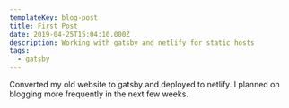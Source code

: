 ```yaml
---
templateKey: blog-post
title: First Post
date: 2019-04-25T15:04:10.000Z
description: Working with gatsby and netlify for static hosts
tags:
  - gatsby
---
```


Converted my old website to gatsby and deployed to netlify.  I planned on blogging more frequently in the next few weeks.